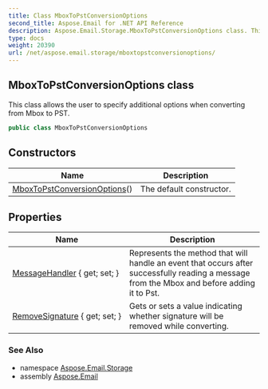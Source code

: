 ```yaml
---
title: Class MboxToPstConversionOptions
second_title: Aspose.Email for .NET API Reference
description: Aspose.Email.Storage.MboxToPstConversionOptions class. This class allows the user to specify additional options when converting from Mbox to PST
type: docs
weight: 20390
url: /net/aspose.email.storage/mboxtopstconversionoptions/
---
```

## MboxToPstConversionOptions class

This class allows the user to specify additional options when converting from Mbox to PST.

```csharp
public class MboxToPstConversionOptions
```

## Constructors

| Name | Description |
| --- | --- |
| [MboxToPstConversionOptions](mboxtopstconversionoptions/)() | The default constructor. |

## Properties

| Name | Description |
| --- | --- |
| [MessageHandler](../../aspose.email.storage/mboxtopstconversionoptions/messagehandler/) { get; set; } | Represents the method that will handle an event that occurs after successfully reading a message from the Mbox and before adding it to Pst. |
| [RemoveSignature](../../aspose.email.storage/mboxtopstconversionoptions/removesignature/) { get; set; } | Gets or sets a value indicating whether signature will be removed while converting. |

### See Also

* namespace [Aspose.Email.Storage](../../aspose.email.storage/)
* assembly [Aspose.Email](../../)


